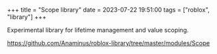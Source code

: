 +++
title = "Scope library"
date = 2023-07-22 19:51:00
tags = ["roblox", "library"]
+++

Experimental library for lifetime management and value scoping.

https://github.com/Anaminus/roblox-library/tree/master/modules/Scope
